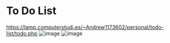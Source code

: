 # To Do List
https://lamp.computerstudi.es/~Andrew1173602/personal/todo-list/todo.php
![image](https://user-images.githubusercontent.com/93152029/158654075-fbbe8e30-39e1-4c35-a4ef-a60729eaa01a.png)
![image](https://user-images.githubusercontent.com/93152029/158654096-ea14b8bd-6905-483b-ad06-44bb35543cce.png)

